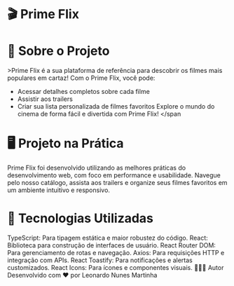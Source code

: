 # 🎬 Prime Flix
# 📝 Sobre o Projeto
<span> >Prime Flix é a sua plataforma de referência para descobrir os filmes mais populares em cartaz! Com o Prime Flix, você pode:

- Acessar detalhes completos sobre cada filme
- Assistir aos trailers
- Criar sua lista personalizada de filmes favoritos
Explore o mundo do cinema de forma fácil e divertida com Prime Flix!
</span

# 🖥️ Projeto na Prática
<span>Prime Flix foi desenvolvido utilizando as melhores práticas do desenvolvimento web, com foco em performance e usabilidade. Navegue pelo nosso catálogo, assista aos trailers e organize seus filmes favoritos em um ambiente intuitivo e responsivo.</span>

# 🚀 Tecnologias Utilizadas
TypeScript: Para tipagem estática e maior robustez do código.
React: Biblioteca para construção de interfaces de usuário.
React Router DOM: Para gerenciamento de rotas e navegação.
Axios: Para requisições HTTP e integração com APIs.
React Toastify: Para notificações e alertas customizados.
React Icons: Para ícones e componentes visuais.
👨🏻‍💻 Autor
Desenvolvido com ❤️ por Leonardo Nunes Martinha